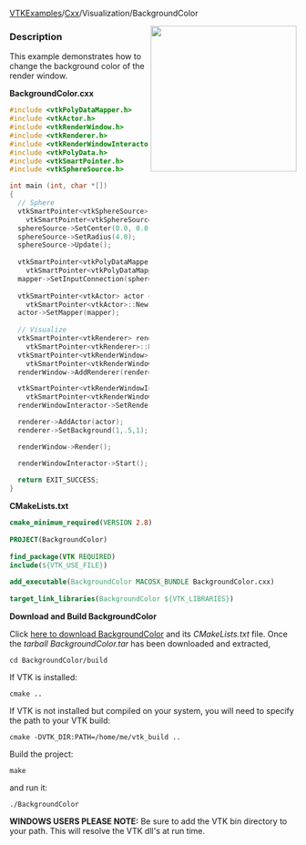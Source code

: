 [VTKExamples](Home)/[Cxx](Cxx)/Visualization/BackgroundColor

<img align="right" src="https://github.com/lorensen/VTKExamples/raw/master/Testing/Baseline/Visualization/TestBackgroundColor.png" width="256" />

### Description
This example demonstrates how to change the background color of the render window.

**BackgroundColor.cxx**
```c++
#include <vtkPolyDataMapper.h>
#include <vtkActor.h>
#include <vtkRenderWindow.h>
#include <vtkRenderer.h>
#include <vtkRenderWindowInteractor.h>
#include <vtkPolyData.h>
#include <vtkSmartPointer.h>
#include <vtkSphereSource.h>

int main (int, char *[])
{
  // Sphere
  vtkSmartPointer<vtkSphereSource> sphereSource = 
    vtkSmartPointer<vtkSphereSource>::New();
  sphereSource->SetCenter(0.0, 0.0, 0.0);
  sphereSource->SetRadius(4.0);
  sphereSource->Update();
  
  vtkSmartPointer<vtkPolyDataMapper> mapper = 
    vtkSmartPointer<vtkPolyDataMapper>::New();
  mapper->SetInputConnection(sphereSource->GetOutputPort());
  
  vtkSmartPointer<vtkActor> actor = 
    vtkSmartPointer<vtkActor>::New();
  actor->SetMapper(mapper);
  
  // Visualize
  vtkSmartPointer<vtkRenderer> renderer = 
    vtkSmartPointer<vtkRenderer>::New();
  vtkSmartPointer<vtkRenderWindow> renderWindow = 
    vtkSmartPointer<vtkRenderWindow>::New();
  renderWindow->AddRenderer(renderer);

  vtkSmartPointer<vtkRenderWindowInteractor> renderWindowInteractor = 
    vtkSmartPointer<vtkRenderWindowInteractor>::New();
  renderWindowInteractor->SetRenderWindow(renderWindow);

  renderer->AddActor(actor);
  renderer->SetBackground(1,.5,1); // Background color

  renderWindow->Render();

  renderWindowInteractor->Start();
  
  return EXIT_SUCCESS;
}
```
**CMakeLists.txt**
```cmake
cmake_minimum_required(VERSION 2.8)
 
PROJECT(BackgroundColor)
 
find_package(VTK REQUIRED)
include(${VTK_USE_FILE})
 
add_executable(BackgroundColor MACOSX_BUNDLE BackgroundColor.cxx)
 
target_link_libraries(BackgroundColor ${VTK_LIBRARIES})
```

**Download and Build BackgroundColor**

Click [here to download BackgroundColor](https://github.com/lorensen/VTKWikiExamplesTarballs/raw/master/BackgroundColor.tar) and its *CMakeLists.txt* file.
Once the *tarball BackgroundColor.tar* has been downloaded and extracted,
```
cd BackgroundColor/build 
```
If VTK is installed:
```
cmake ..
```
If VTK is not installed but compiled on your system, you will need to specify the path to your VTK build:
```
cmake -DVTK_DIR:PATH=/home/me/vtk_build ..
```
Build the project:
```
make
```
and run it:
```
./BackgroundColor
```
**WINDOWS USERS PLEASE NOTE:** Be sure to add the VTK bin directory to your path. This will resolve the VTK dll's at run time.

